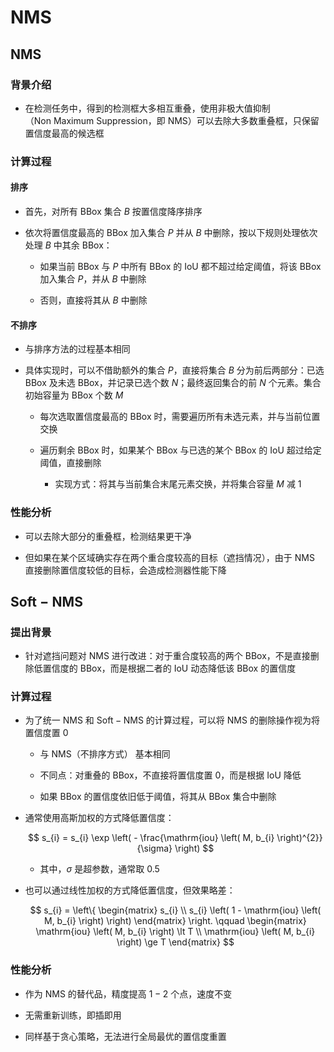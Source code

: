 # $\mathrm{NMS}$

## $\mathrm{NMS}$

### 背景介绍

- 在检测任务中，得到的检测框大多相互重叠，使用非极大值抑制（$\mathrm{Non \ Maximum \ Suppression}$，即 $\mathrm{NMS}$）可以去除大多数重叠框，只保留置信度最高的候选框

### 计算过程

#### 排序

- 首先，对所有 $\mathrm{BBox}$ 集合 $B$ 按置信度降序排序

- 依次将置信度最高的 $\mathrm{BBox}$ 加入集合 $P$ 并从 $B$ 中删除，按以下规则处理依次处理 $B$ 中其余 $\mathrm{BBox}$：

  - 如果当前 $\mathrm{BBox}$ 与 $P$ 中所有 $\mathrm{BBox}$ 的 $\mathrm{IoU}$ 都不超过给定阈值，将该 $\mathrm{BBox}$ 加入集合 $P$，并从 $B$ 中删除

  - 否则，直接将其从 $B$ 中删除

#### 不排序

- 与排序方法的过程基本相同

- 具体实现时，可以不借助额外的集合 $P$，直接将集合 $B$ 分为前后两部分：已选 $\mathrm{BBox}$ 及未选 $\mathrm{BBox}$，并记录已选个数 $N$；最终返回集合的前 $N$ 个元素。集合初始容量为 $\mathrm{BBox}$ 个数 $M$

  - 每次选取置信度最高的 $\mathrm{BBox}$ 时，需要遍历所有未选元素，并与当前位置交换

  - 遍历剩余 $\mathrm{BBox}$ 时，如果某个 $\mathrm{BBox}$ 与已选的某个 $\mathrm{BBox}$ 的 $\mathrm{IoU}$ 超过给定阈值，直接删除

    - 实现方式：将其与当前集合末尾元素交换，并将集合容量 $M$ 减 $1$

### 性能分析

- 可以去除大部分的重叠框，检测结果更干净

- 但如果在某个区域确实存在两个重合度较高的目标（遮挡情况），由于 $\mathrm{NMS}$ 直接删除置信度较低的目标，会造成检测器性能下降

## $\mathrm{Soft-NMS}$

### 提出背景

- 针对遮挡问题对 $\mathrm{NMS}$ 进行改进：对于重合度较高的两个 $\mathrm{BBox}$，不是直接删除低置信度的 $\mathrm{BBox}$，而是根据二者的 $\mathrm{IoU}$ 动态降低该 $\mathrm{BBox}$ 的置信度

### 计算过程

- 为了统一 $\mathrm{NMS}$ 和 $\mathrm{Soft-NMS}$ 的计算过程，可以将 $\mathrm{NMS}$ 的删除操作视为将置信度置 $0$

  - 与 $\mathrm{NMS}$（不排序方式） 基本相同

  - 不同点：对重叠的 $\mathrm{BBox}$，不直接将置信度置 $0$，而是根据 $\mathrm{IoU}$ 降低

  - 如果 $\mathrm{BBox}$ 的置信度依旧低于阈值，将其从 $\mathrm{BBox}$ 集合中删除

- 通常使用高斯加权的方式降低置信度：

  $$
  s_{i} = s_{i} \exp \left( - \frac{\mathrm{iou} \left( M, b_{i} \right)^{2}}{\sigma} \right)
  $$

  - 其中，$\sigma$ 是超参数，通常取 $0.5$

- 也可以通过线性加权的方式降低置信度，但效果略差：

  $$
  s_{i} = \left\{ \begin{matrix} s_{i} \\ s_{i} \left( 1 - \mathrm{iou} \left( M, b_{i} \right) \right) \end{matrix} \right. \qquad \begin{matrix} \mathrm{iou} \left( M, b_{i} \right) \lt T \\ \mathrm{iou} \left( M, b_{i} \right) \ge T \end{matrix}
  $$

### 性能分析

- 作为 $\mathrm{NMS}$ 的替代品，精度提高 $1-2$ 个点，速度不变

- 无需重新训练，即插即用

- 同样基于贪心策略，无法进行全局最优的置信度重置